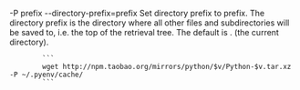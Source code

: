 -P prefix
       --directory-prefix=prefix
           Set directory prefix to prefix.  The directory prefix is the directory where all other files and subdirectories will be saved to, i.e. the top of the retrieval tree.  The default is . (the
           current directory).
    
            ```
            wget http://npm.taobao.org/mirrors/python/$v/Python-$v.tar.xz -P ~/.pyenv/cache/
            ```
